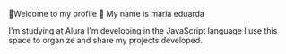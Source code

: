 💙Welcome to my profile 💙
My name is maria eduarda

I'm studying at Alura
I'm developing in the JavaScript language
I use this space to organize and share my projects developed.
